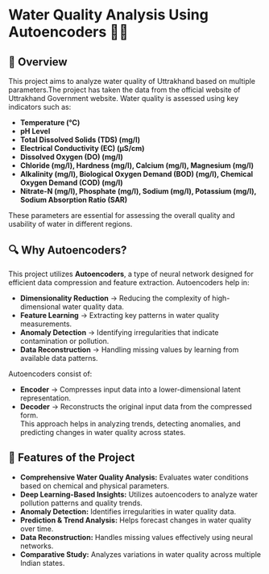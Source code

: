 # Water Quality Analysis Using Autoencoders 🚰🔬

## 📌 Overview  
This project aims to analyze water quality of Uttrakhand based on multiple parameters.The project has taken the data from the official website of Uttrakhand Government website. Water quality is assessed using key indicators such as:  

- **Temperature (°C)**  
- **pH Level**  
- **Total Dissolved Solids (TDS) (mg/l)**  
- **Electrical Conductivity (EC) (µS/cm)**  
- **Dissolved Oxygen (DO) (mg/l)**  
- **Chloride (mg/l), Hardness (mg/l), Calcium (mg/l), Magnesium (mg/l)**  
- **Alkalinity (mg/l), Biological Oxygen Demand (BOD) (mg/l), Chemical Oxygen Demand (COD) (mg/l)**  
- **Nitrate-N (mg/l), Phosphate (mg/l), Sodium (mg/l), Potassium (mg/l), Sodium Absorption Ratio (SAR)**  

These parameters are essential for assessing the overall quality and usability of water in different regions.  

## 🔍 Why Autoencoders?  
This project utilizes **Autoencoders**, a type of neural network designed for efficient data compression and feature extraction. Autoencoders help in:  

- **Dimensionality Reduction** → Reducing the complexity of high-dimensional water quality data.  
- **Feature Learning** → Extracting key patterns in water quality measurements.  
- **Anomaly Detection** → Identifying irregularities that indicate contamination or pollution.  
- **Data Reconstruction** → Handling missing values by learning from available data patterns.  

Autoencoders consist of:  
- **Encoder** → Compresses input data into a lower-dimensional latent representation.  
- **Decoder** → Reconstructs the original input data from the compressed form.  
This approach helps in analyzing trends, detecting anomalies, and predicting changes in water quality across states.  

## 🚀 Features of the Project  
- **Comprehensive Water Quality Analysis:** Evaluates water conditions based on chemical and physical parameters.  
- **Deep Learning-Based Insights:** Utilizes autoencoders to analyze water pollution patterns and quality trends.  
- **Anomaly Detection:** Identifies irregularities in water quality data.  
- **Prediction & Trend Analysis:** Helps forecast changes in water quality over time.  
- **Data Reconstruction:** Handles missing values effectively using neural networks.  
- **Comparative Study:** Analyzes variations in water quality across multiple Indian states.  


